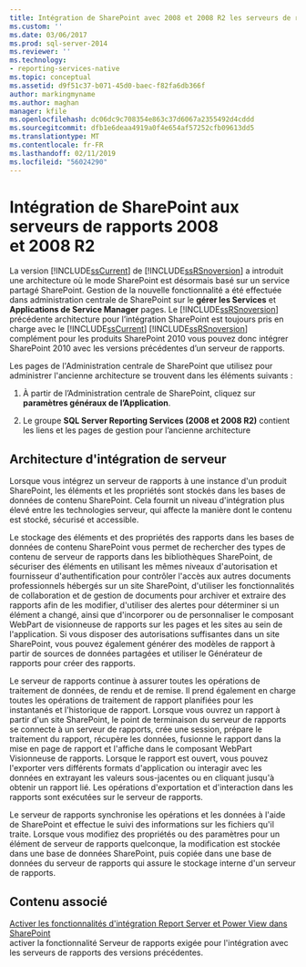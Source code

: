 ```yaml
---
title: Intégration de SharePoint avec 2008 et 2008 R2 les serveurs de rapports | Microsoft Docs
ms.custom: ''
ms.date: 03/06/2017
ms.prod: sql-server-2014
ms.reviewer: ''
ms.technology:
- reporting-services-native
ms.topic: conceptual
ms.assetid: d9f51c37-b071-45d0-baec-f82fa6db366f
author: markingmyname
ms.author: maghan
manager: kfile
ms.openlocfilehash: dc06dc9c708354e863c37d6067a2355492d4cddd
ms.sourcegitcommit: dfb1e6deaa4919a0f4e654af57252cfb09613dd5
ms.translationtype: MT
ms.contentlocale: fr-FR
ms.lasthandoff: 02/11/2019
ms.locfileid: "56024290"
---
```

# <a name="sharepoint-integration-with-2008-and-2008-r2--report-servers"></a>Intégration de SharePoint aux serveurs de rapports 2008 et 2008 R2
  La version [!INCLUDE[ssCurrent](../includes/sscurrent-md.md)] de [!INCLUDE[ssRSnoversion](../includes/ssrsnoversion-md.md)] a introduit une architecture où le mode SharePoint est désormais basé sur un service partagé SharePoint. Gestion de la nouvelle fonctionnalité a été effectuée dans administration centrale de SharePoint sur le **gérer les Services** et **Applications de Service Manager** pages. Le [!INCLUDE[ssRSnoversion](../includes/ssrsnoversion-md.md)] précédente architecture pour l’intégration SharePoint est toujours pris en charge avec le [!INCLUDE[ssCurrent](../includes/sscurrent-md.md)] [!INCLUDE[ssRSnoversion](../includes/ssrsnoversion-md.md)] complément pour les produits SharePoint 2010 vous pouvez donc intégrer SharePoint 2010 avec les versions précédentes d’un serveur de rapports.  
  
 Les pages de l'Administration centrale de SharePoint que utilisez pour administrer l'ancienne architecture se trouvent dans les éléments suivants :  
  
1.  À partir de l’Administration centrale de SharePoint, cliquez sur **paramètres généraux de l’Application**.  
  
2.  Le groupe **SQL Server Reporting Services (2008 et 2008 R2)** contient les liens et les pages de gestion pour l’ancienne architecture  
  
## <a name="server-integration-architecture"></a>Architecture d'intégration de serveur  
 Lorsque vous intégrez un serveur de rapports à une instance d'un produit SharePoint, les éléments et les propriétés sont stockés dans les bases de données de contenu SharePoint. Cela fournit un niveau d'intégration plus élevé entre les technologies serveur, qui affecte la manière dont le contenu est stocké, sécurisé et accessible.  
  
 Le stockage des éléments et des propriétés des rapports dans les bases de données de contenu SharePoint vous permet de rechercher des types de contenu de serveur de rapports dans les bibliothèques SharePoint, de sécuriser des éléments en utilisant les mêmes niveaux d'autorisation et fournisseur d'authentification pour contrôler l'accès aux autres documents professionnels hébergés sur un site SharePoint, d'utiliser les fonctionnalités de collaboration et de gestion de documents pour archiver et extraire des rapports afin de les modifier, d'utiliser des alertes pour déterminer si un élément a changé, ainsi que d'incorporer ou de personnaliser le composant WebPart de visionneuse de rapports sur les pages et les sites au sein de l'application. Si vous disposer des autorisations suffisantes dans un site SharePoint, vous pouvez également générer des modèles de rapport à partir de sources de données partagées et utiliser le Générateur de rapports pour créer des rapports.  
  
 Le serveur de rapports continue à assurer toutes les opérations de traitement de données, de rendu et de remise. Il prend également en charge toutes les opérations de traitement de rapport planifiées pour les instantanés et l'historique de rapport. Lorsque vous ouvrez un rapport à partir d'un site SharePoint, le point de terminaison du serveur de rapports se connecte à un serveur de rapports, crée une session, prépare le traitement du rapport, récupère les données, fusionne le rapport dans la mise en page de rapport et l'affiche dans le composant WebPart Visionneuse de rapports. Lorsque le rapport est ouvert, vous pouvez l'exporter vers différents formats d'application ou interagir avec les données en extrayant les valeurs sous-jacentes ou en cliquant jusqu'à obtenir un rapport lié. Les opérations d'exportation et d'interaction dans les rapports sont exécutées sur le serveur de rapports.  
  
 Le serveur de rapports synchronise les opérations et les données à l'aide de SharePoint et effectue le suivi des informations sur les fichiers qu'il traite. Lorsque vous modifiez des propriétés ou des paramètres pour un élément de serveur de rapports quelconque, la modification est stockée dans une base de données SharePoint, puis copiée dans une base de données du serveur de rapports qui assure le stockage interne d'un serveur de rapports.  
  
## <a name="related-content"></a>Contenu associé  
 [Activer les fonctionnalités d'intégration Report Server et Power View dans SharePoint](activate-the-report-server-and-power-view-integration-features-in-sharepoint.md)  
 activer la fonctionnalité Serveur de rapports exigée pour l'intégration avec les serveurs de rapports des versions précédentes.  
  
  
